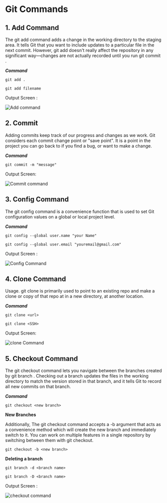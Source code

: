 # Git Commands

## 1. Add Command

The git add command adds a change in the working directory to the 
staging area. It tells Git that you want to include updates to a 
particular file in the next commit. However, git add doesn't really 
affect the repository in any significant way—changes are not actually 
recorded until you run git commit .

***Command***

    git add .

    git add filename

Output Screen :

![Add command](/home/aditya/Pictures/add-commit)

## 2. Commit

Adding commits keep track of our progress and changes as we work. 
Git considers each commit change point or "save point". It is a point in 
the project you can go back to if you find a bug, or want to make a change.

***Command***

    git commit -m "message"

Output Screen:

![Commit command](/home/aditya/Pictures/add-commit)

## 3. Config Command

The git config command is a convenience function that is used to set Git configuration values on a global or local project level.

***Command***

    git config --global user.name "your Name"

    git config --global user.email "youremail@gmail.com"

Output Screen :

![Config Command](/home/aditya/Pictures/config)

## 4. Clone Command


Usage. git clone is primarily used to point to an existing repo and make a clone or copy of that repo at in a new directory, at another location.

***Command***

    git clone <url>

    git clone <SSH>

Output Screen: 

![clone Command](/home/aditya/Pictures/clone)

## 5. Checkout Command
The git checkout command lets you navigate between the branches created by git branch . Checking out a branch updates the files in the working directory to match the version stored in that branch, and it tells Git to record all new commits on that branch.

***Command***

    git checkout <new branch>

**New Branches**

Additionally, The git checkout command accepts a -b argument that acts as a convenience method which will create the new branch and immediately switch to it. You can work on multiple features in a single repository by switching between them with git checkout.

    git checkout -b <new branch>

**Deleting a branch**

    git branch -d <branch name>

    git branch -D <branch name>

Output Screen :

![checkout command](/home/aditya/Pictures/checkout)

